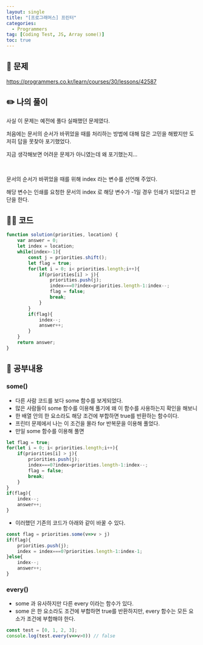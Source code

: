 ```yaml
---
layout: single
title: "[프로그래머스] 프린터"
categories:
  - Programmers
tag: [Coding Test, JS, Array some()]
toc: true
---
```


## 📖 문제

<https://programmers.co.kr/learn/courses/30/lessons/42587>

## ✏️ 나의 풀이

사실 이 문제는 예전에 풀다 실패했던 문제였다.

처음에는 문서의 순서가 바뀌었을 때를 처리하는 방법에 대해 많은 고민을 해봤지만 도저히 답을 못찾아 포기했었다.

지금 생각해보면 어려운 문제가 아니였는데 왜 포기했는지...

<br/>

문서의 순서가 바뀌었을 때를 위해 index 라는 변수를 선언해 주었다.

해당 변수는 인쇄를 요청한 문서의 index 로 해당 변수가 -1일 경우 인쇄가 되었다고 판단을 한다.


## 👩‍💻 코드

```javascript
function solution(priorities, location) {
    var answer = 0;
    let index = location;
    while(index>-1){
        const j = priorities.shift();
        let flag = true;
        for(let i = 0; i< priorities.length;i++){
            if(priorities[i] > j){
                priorities.push(j);
                index===0?index=priorities.length-1:index--;
                flag = false;
                break;
            }
        }
        if(flag){
            index--;
            answer++;
        }
    }
    return answer;
}
```

## 📖 공부내용

### some()
- 다른 사람 코드를 보다 some 함수를 보게되었다.
- 많은 사람들이 some 함수를 이용해 풀기에 왜 이 함수를 사용하는지 확인을 해보니
- 한 배열 안의 한 요소라도 해당 조건에 부합하면 true를 반환하는 함수이다.
- 프린터 문제에서 나는 이 조건을 몰라 for 반복문을 이용해 풀었다.
- 만일 some 함수를 이용해 풀면
```javascript
let flag = true;
for(let i = 0; i< priorities.length;i++){
    if(priorities[i] > j){
        priorities.push(j);
        index===0?index=priorities.length-1:index--;
        flag = false;
        break;
    }
}
if(flag){
    index--;
    answer++;
}
```
- 이러했던 기존의 코드가 아래와 같이 바꿀 수 있다.
```javascript
const flag = priorities.some(v=>v > j)
if(flag){
    priorities.push(j);
    index = index===0?priorities.length-1:index-1;
}else{
    index--;
    answer++;
}
```

### every()
- some 과 유사하지만 다른 every 이라는 함수가 있다.
- some 은 한 요소라도 조건에 부합하면 true를 반환하지만, every 함수는 모든 요소가 조건에 부합해야 한다.
```javascript
const test = [0, 1, 2, 3];
console.log(test.every(v=>v>0)) // false
```